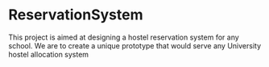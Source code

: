 # ReservationSystem
This project is aimed at designing a hostel reservation system for any school. We are to create a unique prototype that would serve any University hostel allocation system
